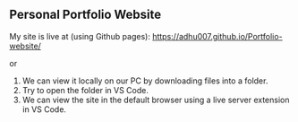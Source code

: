 ## Personal Portfolio Website

My site is live at (using Github pages): https://adhu007.github.io/Portfolio-website/ 

or 

1. We can view it locally on our PC by downloading files into a folder. 
2. Try to open the folder in VS Code.
3. We can view the site in the default browser using a live server extension in VS Code.
